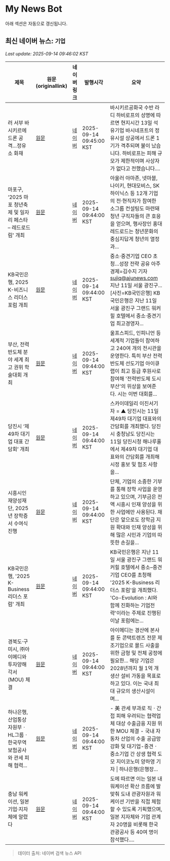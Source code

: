 # My News Bot

아래 섹션은 자동으로 갱신됩니다.

<!-- NEWS:START -->
## 최신 네이버 뉴스: `기업`
_Last update: 2025-09-14 09:46:02 KST_

| 제목 | 원문(originallink) | 네이버 링크 | 발행시각 | 요약 |
|---|---|---|---|---|
| 러 서부 바시키르에 드론 공격…정유소 화재 | [원문](http://www.yonhapnewstv.co.kr/MYH20250914094413sh6) | [네이버](https://n.news.naver.com/mnews/article/422/0000781087?sid=104) | 2025-09-14 09:45:00 KST | 바시키르공화국 수반 라디 하비로프의 성명에 따르면 현지시간 13일 석유기업 바시네프트의 정유시설 상공에서 드론 1기가 격추되며 불이 났습니다. 하비로프는 피해 규모가 제한적이며 사상자가 없다고 전했습니다.... |
| 마포구, ‘2025 마포 청년축제 및 일자리 페스타 – 레드로드림' 개최 | [원문](http://www.shinailbo.co.kr/news/articleView.html?idxno=2115920) | [네이버](http://www.shinailbo.co.kr/news/articleView.html?idxno=2115920) | 2025-09-14 09:44:00 KST | 아울러 아마존, 넷마블, 나이키, 현대모비스, SK하이닉스 등 12개 기업의 전·현직자가 참여한 소그룹 컨설팅도 마련돼 청년 구직자들의 큰 호응을 얻으며, 행사장인 홍대 레드로드는 청년문화의 중심지답게 청년의 열정과... |
| KB국민은행, 2025 K-비즈니스 리더스 포럼 개최 | [원문](https://www.ajunews.com/view/20250914093908966) | [네이버](https://www.ajunews.com/view/20250914093908966) | 2025-09-14 09:44:00 KST | 중소·중견기업 CEO 초청…성장 전략 공유 아주경제=김수지 기자 sujiq@ajunews.com 지난 11일 서울 광진구... [사진=KB국민은행] KB국민은행은 지난 11일 서울 광진구 그랜드 워커힐 호텔에서 중소·중견기업 최고경영자... |
| 부산, 전력반도체 분야 세계 최고 권위 학술대회 개최 | [원문](https://www.joongdo.co.kr/web/view.php?key=20250914010005197) | [네이버](https://www.joongdo.co.kr/web/view.php?key=20250914010005197) | 2025-09-14 09:44:00 KST | 울프스피드, 인피니언 등 세계적 기업들이 참여하고 240여 개의 전시관을 운영한다. 특히 부산 전력반도체 선도기업 아이큐랩이 최고 등급 후원사로 참여해 '전력반도체 도시 부산'의 위상을 보여준다. 시는 이번 대회를... |
| 당진시 ‘제49차 대기업 대표 간담회’ 개최 | [원문](https://m.skyedaily.com/news_view.html?ID=285104) | [네이버](https://m.skyedaily.com/news_view.html?ID=285104) | 2025-09-14 09:44:00 KST | 스카이데일리 이진서기자 = ▲ 당진시는 11일 제49차 대기업 대표와의 간담회를 개최했다. 당진시 충청남도 당진시는 11일 당진시청 해나루홀에서 제49차 대기업 대표와의 간담회를 개최해 시정 홍보 및 협조 사항을... |
| 시흥시인재양성재단, 2025년 장학증서 수여식 진행 | [원문](http://www.shinailbo.co.kr/news/articleView.html?idxno=2115857) | [네이버](http://www.shinailbo.co.kr/news/articleView.html?idxno=2115857) | 2025-09-14 09:44:00 KST | 단체, 기업의 소중한 기부를 통해 장학 사업을 운영하고 있으며, 기부금은 전액 시흥시 인재 양성을 위한 사업에만 사용된다. 재단은 앞으로도 장학금 지원 확대와 인재 양성을 위해 많은 시민과 기업의 따뜻한 손길을... |
| KB국민은행, '2025 K-Business 리더스 포럼' 개최 | [원문](https://www.businesskorea.co.kr/news/articleView.html?idxno=251857) | [네이버](https://www.businesskorea.co.kr/news/articleView.html?idxno=251857) | 2025-09-14 09:44:00 KST | KB국민은행은 지난 11일 서울 광진구 그랜드 워커힐 호텔에서 중소–중견기업 CEO를 초청해 '2025 K-Business 리더스 포럼'을 개최했다. 'Co-Evolution : AI와 함께 진화하는 기업전략'이라는 주제로 진행된 이날 포럼에는... |
| 경북도·구미시, ㈜아이메디와 투자양해각서(MOU) 체결 | [원문](http://www.shinailbo.co.kr/news/articleView.html?idxno=2115870) | [네이버](http://www.shinailbo.co.kr/news/articleView.html?idxno=2115870) | 2025-09-14 09:44:00 KST | 아이메디는 경산에 본사를 둔 콘택트렌즈 전문 제조기업으로 몰드 사출을 위한 금형 및 전체 공정에 필요한... 해당 기업은 2028년까지 월 1억 개 생산 설비 가동을 목표로 하고 있다. 이는 국내 최대 규모의 생산시설이며... |
| 하나은행, 산업통상자원부ㆍHL그룹ㆍ한국무역보험공사와 관세 피해 협력... | [원문](https://www.geconomy.co.kr/news/article.html?no=306790) | [네이버](https://www.geconomy.co.kr/news/article.html?no=306790) | 2025-09-14 09:44:00 KST | - 美 관세 부과로 직ㆍ간접 피해 우려되는 협력업체 대상 수출금융 지원 위한 MOU 체결 - 국내 자동차 산업의 수출 공급망 강화 및 대기업-중견ㆍ중소기업 간 상생 협력 도모 지이코노미 양하영 기자 \| 하나은행(은행장... |
| 충남 워케이션, 일본 기업·지자체에 알렸다 | [원문](https://www.daejonilbo.com/news/articleView.html?idxno=2226593) | [네이버](https://n.news.naver.com/mnews/article/656/0000147518?sid=102) | 2025-09-14 09:44:00 KST | 도에 따르면 이는 일본 내 워케이션 확산 흐름에 발맞춰 도내 관광자원과 워케이션 기반을 직접 체험할 수 있도록 기획했으며, 일본 지자체와 기업 관계자 20명을 비롯해 한국관광공사 등 40여 명이 참석했다.... |

> 데이터 출처: 네이버 검색 뉴스 API
<!-- NEWS:END -->
